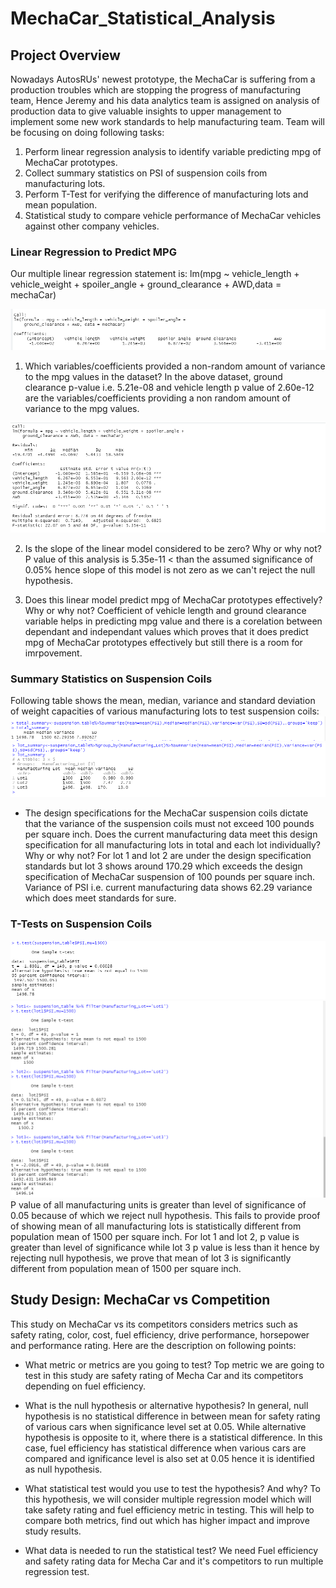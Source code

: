 # MechaCar_Statistical_Analysis

## Project Overview
Nowadays AutosRUs' newest prototype, the MechaCar is suffering from a production troubles which are stopping the progress of manufacturing team, Hence Jeremy and his data analytics team is assigned on analysis of production data to give valuable insights to upper management to implement some new work standards to help manufacturing team. Team will be focusing on doing following tasks:
1. Perform linear regression analysis to identify variable predicting mpg of MechaCar prototypes.
2. Collect summary statistics on PSI of suspension coils from manufacturing lots.
3. Perform T-Test for verifying the difference of manufacturing lots and mean population.
4. Statistical study to compare vehicle performance of MechaCar vehicles against other company vehicles. 

### Linear Regression to Predict MPG
Our multiple linear regression statement is:
lm(mpg ~ vehicle_length + vehicle_weight + spoiler_angle + ground_clearance + AWD,data = mechaCar)

![Linear Regression Model](Linear_regression_model.png)

1. Which variables/coefficients provided a non-random amount of variance to the mpg values in the dataset?
In the above dataset, ground clearance p-value i.e. 5.21e-08 and vehicle length p value of 2.60e-12 are the variables/coefficients providing a non random amount of variance to the mpg values. 

![Summary of Linear Regression Model](Summary_of_lrm.png)

2. Is the slope of the linear model considered to be zero? Why or why not?
P value of this analysis is 5.35e-11 < than the assumed significance of 0.05% hence slope of this model is not zero as we can't reject the null hypothesis. 

3. Does this linear model predict mpg of MechaCar prototypes effectively? Why or why not?
Coefficient of vehicle length and ground clearance variable helps in predicting mpg value and there is a corelation between dependant and independant values which proves that it does predict mpg of MechaCar prototypes effectively but still there is a room for imrpovement. 

### Summary Statistics on Suspension Coils
Following table shows the mean, median, variance and standard deviation of weight capacities of various manufacturing lots to test suspension coils:
![Total summary of suspension coil](total_summary.png)
![Lot SUmmary of manufacturing units](lot_summary.png)

- The design specifications for the MechaCar suspension coils dictate that the variance of the suspension coils must not exceed 100 pounds per square inch. Does the current manufacturing data meet this design specification for all manufacturing lots in total and each lot individually? Why or why not?
For lot 1 and lot 2 are under the design specification standards but lot 3 shows around 170.29 which exceeds the design specification of MechaCar suspension of 100 pounds per square inch. Variance of PSI i.e. current manufacturing data shows 62.29 variance which does meet standards for sure. 

### T-Tests on Suspension Coils
![T Test on all manufacturing units](T_Test_of_all.png)
![T Test on Lot 1, Lot2 & Lot 3](T_Test_of_lot1_lot2_lot3.png)
P value of all manufacturing units is greater than level of significance of 0.05 because of which we reject null hypothesis. This fails to provide proof of showing mean of all manufacturing lots is statistically different from population mean of 1500 per square inch. For lot 1 and lot 2, p value is greater than level of significance while lot 3 p value is less than it hence by rejecting null hypothesis, we prove that mean of lot 3 is significantly different from population mean of 1500 per square inch. 

## Study Design: MechaCar vs Competition
This study on MechaCar vs its competitors considers metrics such as safety rating, color, cost, fuel efficiency, drive performance, horsepower and performance rating. 
Here are the description on following points:
- What metric or metrics are you going to test?
Top metric we are going to test in this study are safety rating of Mecha Car and its competitors depending on fuel efficiency. 

- What is the null hypothesis or alternative hypothesis?
In general, null hypothesis is no statistical difference in between mean for safety rating of various cars when significance level set at 0.05. While alternative hypothesis is opposite to it, where there is a statistical difference. In this case, fuel efficiency has statistical difference when various cars are compared and ignificance level is also set at 0.05 hence it is identified as null hypothesis. 

- What statistical test would you use to test the hypothesis? And why?
To this hypothesis, we will consider multiple regression model which will take safety rating and fuel efficiency metric in testing. This will help to compare both metrics, find out which has higher impact and improve study results. 

- What data is needed to run the statistical test?
We need Fuel efficiency and safety rating data for Mecha Car and it's competitors to run multiple regression test. 
